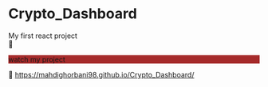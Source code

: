 # Crypto_Dashboard
My first react project <br/>
👀<p style="background-color: brown;">watch my project<p/>👀
https://mahdighorbani98.github.io/Crypto_Dashboard/
